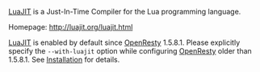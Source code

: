 <!---
    @title         LuaJIT
    @creator       Yichun Zhang
    @created       2011-06-21 08:16 GMT
    @modifier      YichunZhang
    @modified      2014-01-25 17:56 GMT
    @changes       7
--->

[LuaJIT](luajit/) is a Just-In-Time Compiler for the Lua programming language. 

Homepage: http://luajit.org/luajit.html

[LuaJIT](luajit/) is enabled by default since [OpenResty](openresty/) 1.5.8.1. Please explicitly specify the `--with-luajit` option while configuring [OpenResty](openresty/) older than 1.5.8.1. See [Installation](installation/) for details.
